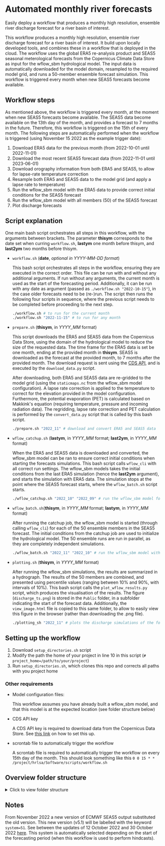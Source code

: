 # Automated monthly river forecasts

Easily deploy a workflow that produces a monthly high resolution, ensemble river discharge forecast for a river basin of interest.

This workflow produces a monthly high resolution, ensemble river discharge forecast for a river basin of interest. It build upon locally developed tools, and combines these in a workflow that is deployed in the cloud. The workflow uses the global ERA5 re-analysis product and SEAS5 seasonal meterological forecasts from the Copernicus Climate Data Store as input for the wflow_sbm hydrological model. The input data is automatically downloaded for the model domain, resampled to the required model grid, and runs a 50-member ensemble forecast simulation. This workflow is triggered every month when new SEAS5 forecasts become available.

## Workflow steps
As mentioned above, the workflow is triggered every month, at the moment when new SEAS5 forecasts become available. The SEAS5 data become available on the 13th day of the month, and provides a forecast to 7 months in the future. Therefore, this workflow is triggered on the 15th of every month. The following steps are automatically performed when the workflow is triggered (using November 15 2022 as the example trigger date):

1. Download ERA5 data for the previous month (from 2022-10-01 until 2022-11-01)
2. Download the most recent SEAS5 forecast data (from 2022-11-01 until 2023-06-01)
3. Download orography information from both ERA5 and SEAS5, to allow for lapse-rate temperature correction
3. Resample both ERA5 and SEAS5 data to the model grid (and apply a lapse rate to temperature)
4. Run the wflow_sbm model with the ERA5 data to provide correct initial conditions for the SEAS5 forecast
5. Run the wflow_sbm model with all members (50) of the SEAS5 forecast
6. Plot discharge forecasts

## Script explanation

One main bash script orchestrates all steps in this workflow, with the arguments between brackets. The parameter **thisym** corresponds to the date set when curring `workflow.sh`, **lastym** one month before thisym, and **last2ym** two months before thisym.

- `workflow.sh` (**date**, *optional in YYYY-MM-DD format*)

    This bash script orchestrates all steps in the workflow, ensuring they are executed in the correct order. This file can be run with and without any additional arguments. If run without any arguments, the current month is used as the start of the forecasting period. Additionally, it can be run with any date as argument (passed as `./workflow.sh "2022-10-15"`), in the case older forecasts need to be (re-)run. The script then runs the following four scripts in sequence, where the previous script needs to be completed before proceeding to the next step.

    ```bash
    ./workflow.sh # to run for the current month
    ./workflow.sh "2022-11-15" # to run for any month
    ```

- `prepare.sh` (**thisym**, in *YYYY_MM* format)

    This script downloads the ERA5 and SEAS5 data from the Copernicus Data Store, using the domain of the hydrological model to reduce the size of the requested data. The time frame for the ERA5 data is set be one month, ending at the provided month in **thisym**. SEAS5 is downloaded as the forecast at the provided month, to 7 months after the provided month. The download request is sent using the [CDS API](https://cds.climate.copernicus.eu/api-how-to), and is executed by the `download_data.py` script.

    After downloading, both ERA5 and SEAS5 data are re-gridded to the model grid (using the `staticmaps.nc` from the wflow_sbm model configuration). A lapse rate correction is applied to the temperature to correct for the elevation provided in the model configuration. Furthermore, the potential evaporation (PET) is calculated based on Makkink's equation (requiring temperature, pressure and incoming radiation data). The regridding, lapse rate correction and PET calculation is performed by the `convert_data.py` script that is called by this bash script.

    ```bash
    ./prepare.sh "2022_11" # download and convert ERA5 and SEAS5 data
    ```

- `wflow_catchup.sh` (**lastym**, in *YYYY_MM* format; **last2ym**, in *YYYY_MM* format)

    When the ERA5 and SEAS5 data is downloaded and converted, the wflow_sbm model can be ran to ensure correct initial conditions when starting the forecasts simulations. This bash script calls `wflow_cli` with all correct run settings. The wflow_sbm models takes the initial conditions from the last ERA5 simulation (hence the **last2ym** argument), and starts the simulation with ERA5 data. The simulation stops at the point where the SEAS5 forecast starts, where the `wflow_batch.sh` script starts.

    ```bash
    ./wflow_catchup.sh "2022_10" "2022_09" # run the wflow_sbm model for 2022-10
    ```

- `wflow_batch.sh`(**thisym**, in *YYYY_MM* format; **lastym**, in *YYYY_MM* format)

    After running the catchup job, the wflow_sbm model is started (through calling `wflow_cli`) for each of the 50 ensemble members in the SEAS5 forecast. The initial conditions from the catchup job are used to initialize the hydrological model. The 50 ensemble runs are run in parallel, as they are completely independent simulations.

    ```bash
    ./wflow_batch.sh "2022_11" "2022_10" # run the wflow_sbm model with forecasts starting at 2022-10
    ```

- `plotting.sh` (**thisym**, in *YYYY_MM* format)

    After running the wflow_sbm simulations, the results are summarized in a hydrograph. The results of the 50 members are combined, and presented using percentile values (ranging between 10% and 90%, with intervals of 10%). This bash script calls the `plot_wflow_results.py` script, which produces the visualisation of the results. The figure (`discharge_ts.png`) is stored in the `Public` folder, in a subfolder indicating the start of the forecast data. Additionally, the `view_image.html` file is copied to this same folder, to allow to easily view this figure in the browser (rather than downloading the .png file).

    ```bash
    ./plotting_sh "2022_11" # plots the discharge simulations of the forecast that started at 2022-11
    ```

## Setting up the workflow

1. Download `setup_directories.sh` script
2. Modify the path the home of your project in line 10 in this script (`# project_home=/path/to/your/project`)
3. Run `setup_directories.sh`, which clones this repo and corrects all paths with you project home

### Other requirements

- Model configuration files:

    This workflow assumes you have already built a wflow_sbm model, and that this model is at the expected location (see folder structure below)

- CDS API key

    A CDS API key is required to download data from the Copernicus Data Store. See [this link](https://cds.climate.copernicus.eu/api-how-to) on how to set this up.

- scrontab file to automatically trigger the workflow

    A scrontab file is required to automatically trigger the workflow on every 15th day of the month. This should look something like this `0 0 15 * * /project/hrlsa/Software/scripts/workflow.sh`

## Overview folder structure

<details>
  <summary>Click to view folder structure</summary>

```bash
.
├── Data
│   ├── forcing
│   │   ├── converted
│   │   │   ├── forcing_ERA5_YYYY-MM-DD_YYYY-MM-DD.nc
│   │   │   └── forcing_SEAS5_ensX_YYYY-MM-DD_YYYY-MM-DD.nc
│   │   └── downloaded
│   │       ├── ERA5_YYYY_MM.nc
│   │       ├── orography_era5.grib
│   │       ├── orography_seas5.grib
│   │       └── SEAS5_YYYY_MM.nc
│   ├── logs
│   │   ├── cron.log
│   │   ├── plotting.log
│   │   ├── prepare.log
│   │   ├── wflow-batch.log
│   │   └── wflow-catchup.log
│   ├── model_input
│   │   ├── hydromt_data.yml
│   │   ├── hydromt.log
│   │   ├── instate
│   │   ├── lake_hq_1244.csv
│   │   ├── lake_hq_1248.csv
│   │   ├── lake_hq_14005.csv
│   │   ├── lake_hq_14023.csv
│   │   ├── lake_hq_14029.csv
│   │   ├── lake_sh_1243.csv
│   │   ├── lake_sh_1244.csv
│   │   ├── log.txt
│   │   ├── staticmaps.nc
│   │   └── wflow_sbm_static.toml
│   └── model_output
│       ├── run_ERA5_YYYY_MM
│       │   ├── output.csv
│       │   ├── output.nc
│       │   └── outstates.nc
│       └── run_SEAS5_ensX_YYYY_MM
│           ├── output.csv
│           ├── output.nc
│           └── outstates.nc
├── Public
│   └── YYYY_MM
│       ├── discharge_ts.png
│       ├── orig_discharge_ts.png
│       └── view_image.html
└── Software
    ├── assets
    │   └── view_image.html
    ├── images
    │   ├── environment.yaml
    │   ├── hrlsa.def
    │   ├── hrlsa_j.sif
    │   └── wflowjulia.sif
    ├── python
    │   ├── convert_data.py
    │   ├── download_data.py
    │   └── plot_wflow_results.py
    ├── README.md
    ├── requirements.txt
    └── scripts
        ├── plotting.sh
        ├── prepare.sh
        ├── setup_directories.sh
        ├── wflow_batch.sh
        ├── wflow_catchup.sh
        └── workflow.sh
```
</details>

## Notes

From November 2022 a new version of ECMWF SEAS5 output substituted the old version. This new
version (v5.1) will be labelled with the keyword `system=51`. See between the updates of 12
October 2022 and 30 October 2022
[here](https://confluence.ecmwf.int/display/CKB/Announcements). This system is automatically selected depending on the start of the forecasting period (when this workflow is used to perform hindcasts).